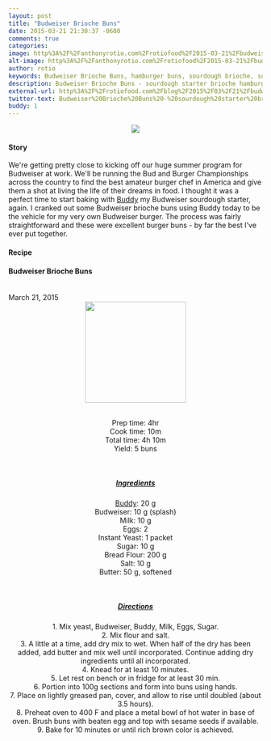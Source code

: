 ```yaml
---
layout: post
title: "Budweiser Brioche Buns"
date: 2015-03-21 21:30:37 -0600
comments: true
categories: 
image: http%3A%2F%2Fanthonyrotio.com%2Frotiofood%2F2015-03-21%2Fbudweiser-brioche-buns-baked.jpg
alt-image: http%3A%2F%2Fanthonyrotio.com%2Frotiofood%2F2015-03-21%2Fbudweiser-brioche-buns-baked.jpg
author: rotio
keywords: Budweiser Brioche Buns, hamburger buns, sourdough brioche, sourdough buns
description: Budweiser Brioche Buns - sourdough starter brioche hamburger buns
external-url: http%3A%2F%2Frotiofood.com%2Fblog%2F2015%2F03%2F21%2Fbudweiser-brioche-buns%2F
twitter-text: Budweiser%20Brioche%20Buns%20-%20sourdough%20starter%20brioche%20hamburger%20buns
buddy: 1
---
```

<!-- more -->
<center><img src="http://anthonyrotio.com/rotiofood/2015-03-21/budweiser-brioche-buns-baked.jpg" /></center>
<a href="https://plus.google.com/107103100819027957630?rel=author" style="display:none">{{page.author }}</a>

<h4>Story</b> </h4>
 <div>
	<p> We're getting pretty close to kicking off our huge summer program for Budweiser at work. We'll be running the Bud and Burger Championships across the country to find the best amateur burger chef in America and give them a shot at living the life of their dreams in food. I thought it was a perfect time to start baking with <a href="http://rotiofood.com/buddy">Buddy</a> my Budweiser sourdough starter, again. I cranked out some Budweiser brioche buns using Buddy today to be the vehicle for my very own Budweiser burger. The process was fairly straightforward and these were excellent burger buns - by far the best I've ever put together.</p>
</div>
<h4>Recipe</b> </h4> 
  <div itemscope itemtype="http://schema.org/Recipe" >
  <h4 itemprop="name">Budweiser Brioche Buns</h4>
  
  <br />
    March 21, 2015
<center>
  <img itemprop="image" width="200px"  src="http://anthonyrotio.com/rotiofood/2015-03-21/budweiser-brioche-buns-raw.jpg" />
  
  <br />Prep time: <time datetime="PT4H0M" itemprop="prepTime">4hr</time>
  <br />Cook time: <time datetime="PT0H10M" itemprop="cookTime">10m</time> 
  <br />Total time: <time datetime="PT4H10M" itemprop="totalTime">4h 10m</time>
  <br />Yield: <span itemprop="recipeYield">5 buns</span>
  
  <br/>
 <u><h5>Ingredients</h5></u>
	<span itemprop="ingredients" itemscope itemtype="http://schema.org/ingredients">
	  <a href="http://rotiofood.com/buddy"><span itemprop="name">Buddy</span></a>: 
	  <span itemprop="amount">20 g</span>
	</span><br />
	<span itemprop="ingredients" itemscope itemtype="http://schema.org/ingredients">
	<span itemprop="name">Budweiser</span>: 
	  <span itemprop="amount">10 g (splash)</span>
	</span><br />
	<span itemprop="ingredients" itemscope itemtype="http://schema.org/ingredients">
	  <span itemprop="name">Milk</span>: 
	  <span itemprop="amount">10 g</span>
	</span><br />
	<span itemprop="ingredients" itemscope itemtype="http://schema.org/ingredients">
	  <span itemprop="name">Eggs</span>: 
	  <span itemprop="amount">2</span>
	</span><br />
	<span itemprop="ingredients" itemscope itemtype="http://schema.org/ingredients">
	  <span itemprop="name">Instant Yeast</span>: 
	  <span itemprop="amount">1 packet</span>
	</span><br />
	<span itemprop="ingredients" itemscope itemtype="http://schema.org/ingredients">
	  <span itemprop="name">Sugar</span>: 
	  <span itemprop="amount">10 g</span>
	</span><br />
	<span itemprop="ingredients" itemscope itemtype="http://schema.org/ingredients">
	  <span itemprop="name">Bread Flour</span>: 
	  <span itemprop="amount">200 g</span>
	</span><br />
	<span itemprop="ingredients" itemscope itemtype="http://schema.org/ingredients">
	  <span itemprop="name">Salt</span>: 
	  <span itemprop="amount">10 g</span>
	</span><br />
	<span itemprop="ingredients" itemscope itemtype="http://schema.org/ingredients">
	  <span itemprop="name">Butter</span>: 
	  <span itemprop="amount">50 g</span>, softened
	</span><br />
	
  <br /><u><h5>Directions</h5></u>
	<div itemprop="recipeInstructions">
		1. Mix yeast, Budweiser, Buddy, Milk, Eggs, Sugar. <br/>
		2. Mix flour and salt. <br/>
		3. A little at a time, add dry mix to wet. When half of the dry has been added, add butter and mix well until incorporated. Continue adding dry ingredients until all incorporated.<br/>
		4. Knead for at least 10 minutes. <br/>
		5. Let rest on bench or in fridge for at least 30 min.<br/>
		6. Portion into 100g sections and form into buns using hands.<br/>
		7. Place on lightly greased pan, cover, and allow to rise until doubled (about 3.5 hours).<br/>
		8. Preheat oven to 400 F and place a metal bowl of hot water in base of oven. Brush buns with beaten egg and top with sesame seeds if available.<br/>
		9. Bake for 10 minutes or until rich brown color is achieved.
<br />
	</div>

</div>